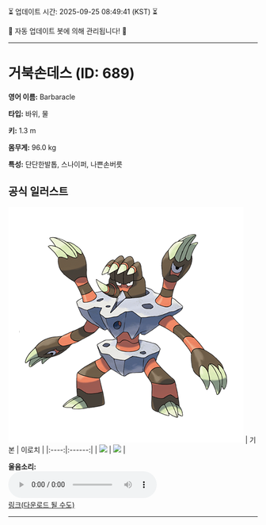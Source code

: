
⏳ 업데이트 시간: 2025-09-25 08:49:41 (KST) ⏳

🤖 자동 업데이트 봇에 의해 관리됩니다! 🤖

---

# 거북손데스 (ID: 689)
**영어 이름:** Barbaracle

**타입:** 바위, 물

**키:** 1.3 m

**몸무게:** 96.0 kg

**특성:** 단단한발톱, 스나이퍼, 나쁜손버릇

## 공식 일러스트
![](https://raw.githubusercontent.com/PokeAPI/sprites/master/sprites/pokemon/other/official-artwork/689.png)
| 기본 | 이로치 |
|:----:|:------:|
| <img src="http://play.pokemonshowdown.com/sprites/ani/barbaracle.gif" width="200"> | <img src="http://play.pokemonshowdown.com/sprites/ani-shiny/barbaracle.gif" width="200"> |

**울음소리:**<br><audio controls src="https://raw.githubusercontent.com/PokeAPI/cries/main/cries/pokemon/latest/689.ogg"></audio><br> [링크(다운로드 될 수도)](https://raw.githubusercontent.com/PokeAPI/cries/main/cries/pokemon/latest/689.ogg)


---

